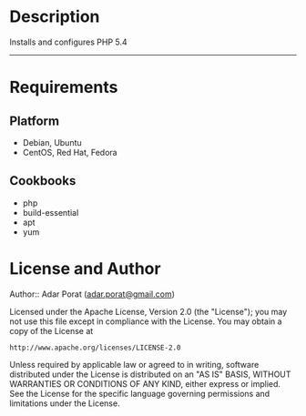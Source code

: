 Description
===========
Installs and configures PHP 5.4


---
Requirements
============

Platform
--------

* Debian, Ubuntu
* CentOS, Red Hat, Fedora

Cookbooks
---------

* php
* build-essential
* apt
* yum


License and Author
==================

Author:: Adar Porat (<adar.porat@gmail.com>)

Licensed under the Apache License, Version 2.0 (the "License");
you may not use this file except in compliance with the License.
You may obtain a copy of the License at

    http://www.apache.org/licenses/LICENSE-2.0

Unless required by applicable law or agreed to in writing, software
distributed under the License is distributed on an "AS IS" BASIS,
WITHOUT WARRANTIES OR CONDITIONS OF ANY KIND, either express or implied.
See the License for the specific language governing permissions and
limitations under the License.